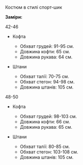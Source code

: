Костюм в стилі спорт-шик

**Заміри:**

42-46

- Кофта

  - Обхват грудей: 91-95 см.
  - Довжина кофти: 65 см.
  - Довжина рукава: 64 см.

- Штани

  - Обхват талії: 70-75 см.
  - Обхват стегон: 94-98 см.
  - Довжина штанів: 105 см.

48-50

- Кофта

  - Обхват грудей: 98-103 см.
  - Довжина кофти: 66 см.
  - Довжина рукава: 65 см.

- Штани

  - Обхват талії: 80-85 см.
  - Обхват стегон: 103-108 см.
  - Довжина штанів: 105 см.